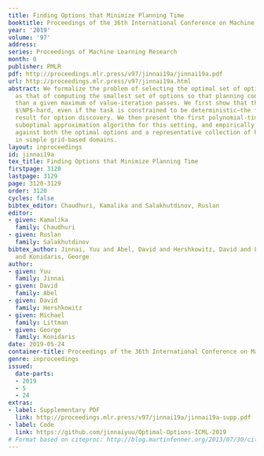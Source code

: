 ```yaml
---
title: Finding Options that Minimize Planning Time
booktitle: Proceedings of the 36th International Conference on Machine Learning
year: '2019'
volume: '97'
address: 
series: Proceedings of Machine Learning Research
month: 0
publisher: PMLR
pdf: http://proceedings.mlr.press/v97/jinnai19a/jinnai19a.pdf
url: http://proceedings.mlr.press/v97/jinnai19a.html
abstract: We formalize the problem of selecting the optimal set of options for planning
  as that of computing the smallest set of options so that planning converges in less
  than a given maximum of value-iteration passes. We first show that the problem is
  $\NP$-hard, even if the task is constrained to be deterministic—the first such complexity
  result for option discovery. We then present the first polynomial-time boundedly
  suboptimal approximation algorithm for this setting, and empirically evaluate it
  against both the optimal options and a representative collection of heuristic approaches
  in simple grid-based domains.
layout: inproceedings
id: jinnai19a
tex_title: Finding Options that Minimize Planning Time
firstpage: 3120
lastpage: 3129
page: 3120-3129
order: 3120
cycles: false
bibtex_editor: Chaudhuri, Kamalika and Salakhutdinov, Ruslan
editor:
- given: Kamalika
  family: Chaudhuri
- given: Ruslan
  family: Salakhutdinov
bibtex_author: Jinnai, Yuu and Abel, David and Hershkowitz, David and Littman, Michael
  and Konidaris, George
author:
- given: Yuu
  family: Jinnai
- given: David
  family: Abel
- given: David
  family: Hershkowitz
- given: Michael
  family: Littman
- given: George
  family: Konidaris
date: 2019-05-24
container-title: Proceedings of the 36th International Conference on Machine Learning
genre: inproceedings
issued:
  date-parts:
  - 2019
  - 5
  - 24
extras:
- label: Supplementary PDF
  link: http://proceedings.mlr.press/v97/jinnai19a/jinnai19a-supp.pdf
- label: Code
  link: https://github.com/jinnaiyuu/Optimal-Options-ICML-2019
# Format based on citeproc: http://blog.martinfenner.org/2013/07/30/citeproc-yaml-for-bibliographies/
---
```


